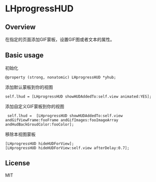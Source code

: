# LHprogressHUD
## Overview
在指定的页面添加GIF蒙板，设置GIF图或者文本的属性。
## Basic usage
初始化

    @property (strong, nonatomic) LHprogressHUD *yhub;
添加默认蒙板到你的视图

    self.lhud = [LHprogressHUD showHUDAddedTo:self.view animated:YES];
添加自定义GIF蒙板到你的视图

     self.lhud =  [LHprogressHUD showHUDAddedTo:self.view andGifViewFrame:fooFrame andGifImages:fooImageArray andHudBackGroudColor:fooColor];


移除本视图蒙板

    [LHprogressHUD hideHUDForView];
    [LHprogressHUD hideHUDForView:self.view afterDelay:0.7];

## License
MIT

